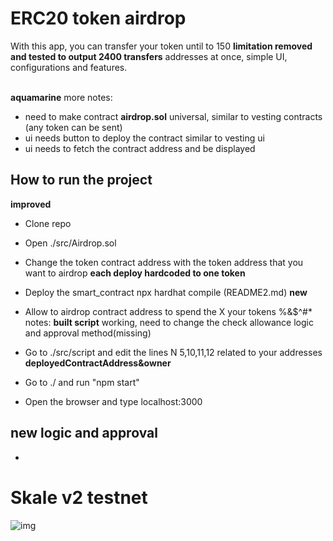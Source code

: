 # ERC20 token airdrop

With this app, you can transfer your token until to 150 **limitation removed and tested to output 2400 transfers**  addresses at once, simple UI, configurations and features. <br><br>

**aquamarine** more notes:
- need to make contract **airdrop.sol** universal, similar to vesting contracts (any token can be sent)
- ui needs button to deploy the contract similar to vesting ui
- ui needs to fetch the contract address and be displayed 

## How to run the project
**improved**
* Clone repo
* Open ./src/Airdrop.sol
* Change the token contract address with the token address that you want to airdrop **each deploy hardcoded to one token**
* Deploy the smart_contract npx hardhat compile (README2.md) **new** 
* Allow to airdrop contract address to spend the X your tokens %&$^#* notes: **built script** working, need to change the check allowance logic and approval method(missing)
* Go to ./src/script and edit the lines N 5,10,11,12 related to your addresses **deployedContractAddress&owner**

* Go to ./ and run "npm start"
* Open the browser and type localhost:3000

## new logic and approval
- 

# Skale v2 testnet
![img](https://raw.githubusercontent.com/RubyAquaMarine/Easy_Airdrop_dApp/master/img/limitAt5100.png)




